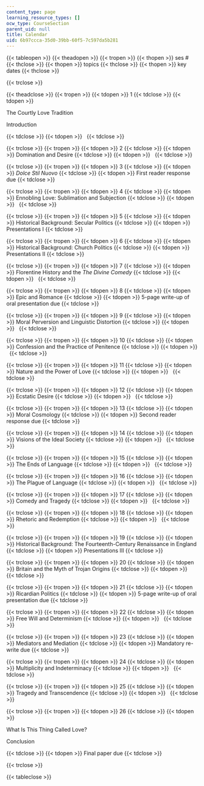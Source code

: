 ```yaml
---
content_type: page
learning_resource_types: []
ocw_type: CourseSection
parent_uid: null
title: Calendar
uid: 6b97ccca-35d0-39bb-60f5-7c597da5b281
---
```


{{< tableopen >}}
{{< theadopen >}}
{{< tropen >}}
{{< thopen >}}
ses #
{{< thclose >}}
{{< thopen >}}
topics
{{< thclose >}}
{{< thopen >}}
key dates
{{< thclose >}}

{{< trclose >}}

{{< theadclose >}}
{{< tropen >}}
{{< tdopen >}}
1
{{< tdclose >}}
{{< tdopen >}}


The Courtly Love Tradition

Introduction


{{< tdclose >}}
{{< tdopen >}}
 
{{< tdclose >}}

{{< trclose >}}
{{< tropen >}}
{{< tdopen >}}
2
{{< tdclose >}}
{{< tdopen >}}
Domination and Desire
{{< tdclose >}}
{{< tdopen >}}
 
{{< tdclose >}}

{{< trclose >}}
{{< tropen >}}
{{< tdopen >}}
3
{{< tdclose >}}
{{< tdopen >}}
_Dolce Stil Nuovo_
{{< tdclose >}}
{{< tdopen >}}
First reader response due
{{< tdclose >}}

{{< trclose >}}
{{< tropen >}}
{{< tdopen >}}
4
{{< tdclose >}}
{{< tdopen >}}
Ennobling Love: Sublimation and Subjection
{{< tdclose >}}
{{< tdopen >}}
 
{{< tdclose >}}

{{< trclose >}}
{{< tropen >}}
{{< tdopen >}}
5
{{< tdclose >}}
{{< tdopen >}}
Historical Background: Secular Politics
{{< tdclose >}}
{{< tdopen >}}
Presentations I
{{< tdclose >}}

{{< trclose >}}
{{< tropen >}}
{{< tdopen >}}
6
{{< tdclose >}}
{{< tdopen >}}
Historical Background: Church Politics
{{< tdclose >}}
{{< tdopen >}}
Presentations II
{{< tdclose >}}

{{< trclose >}}
{{< tropen >}}
{{< tdopen >}}
7
{{< tdclose >}}
{{< tdopen >}}
Florentine History and the _The Divine Comedy_
{{< tdclose >}}
{{< tdopen >}}
 
{{< tdclose >}}

{{< trclose >}}
{{< tropen >}}
{{< tdopen >}}
8
{{< tdclose >}}
{{< tdopen >}}
Epic and Romance
{{< tdclose >}}
{{< tdopen >}}
5-page write-up of oral presentation due
{{< tdclose >}}

{{< trclose >}}
{{< tropen >}}
{{< tdopen >}}
9
{{< tdclose >}}
{{< tdopen >}}
Moral Perversion and Linguistic Distortion
{{< tdclose >}}
{{< tdopen >}}
 
{{< tdclose >}}

{{< trclose >}}
{{< tropen >}}
{{< tdopen >}}
10
{{< tdclose >}}
{{< tdopen >}}
Confession and the Practice of Penitence
{{< tdclose >}}
{{< tdopen >}}
 
{{< tdclose >}}

{{< trclose >}}
{{< tropen >}}
{{< tdopen >}}
11
{{< tdclose >}}
{{< tdopen >}}
Nature and the Power of Love
{{< tdclose >}}
{{< tdopen >}}
 
{{< tdclose >}}

{{< trclose >}}
{{< tropen >}}
{{< tdopen >}}
12
{{< tdclose >}}
{{< tdopen >}}
Ecstatic Desire
{{< tdclose >}}
{{< tdopen >}}
 
{{< tdclose >}}

{{< trclose >}}
{{< tropen >}}
{{< tdopen >}}
13
{{< tdclose >}}
{{< tdopen >}}
Moral Cosmology
{{< tdclose >}}
{{< tdopen >}}
Second reader response due
{{< tdclose >}}

{{< trclose >}}
{{< tropen >}}
{{< tdopen >}}
14
{{< tdclose >}}
{{< tdopen >}}
Visions of the Ideal Society
{{< tdclose >}}
{{< tdopen >}}
 
{{< tdclose >}}

{{< trclose >}}
{{< tropen >}}
{{< tdopen >}}
15
{{< tdclose >}}
{{< tdopen >}}
The Ends of Language
{{< tdclose >}}
{{< tdopen >}}
 
{{< tdclose >}}

{{< trclose >}}
{{< tropen >}}
{{< tdopen >}}
16
{{< tdclose >}}
{{< tdopen >}}
The Plague of Language
{{< tdclose >}}
{{< tdopen >}}
 
{{< tdclose >}}

{{< trclose >}}
{{< tropen >}}
{{< tdopen >}}
17
{{< tdclose >}}
{{< tdopen >}}
Comedy and Tragedy
{{< tdclose >}}
{{< tdopen >}}
 
{{< tdclose >}}

{{< trclose >}}
{{< tropen >}}
{{< tdopen >}}
18
{{< tdclose >}}
{{< tdopen >}}
Rhetoric and Redemption
{{< tdclose >}}
{{< tdopen >}}
 
{{< tdclose >}}

{{< trclose >}}
{{< tropen >}}
{{< tdopen >}}
19
{{< tdclose >}}
{{< tdopen >}}
Historical Background: The Fourteenth-Century Renaissance in England
{{< tdclose >}}
{{< tdopen >}}
Presentations III
{{< tdclose >}}

{{< trclose >}}
{{< tropen >}}
{{< tdopen >}}
20
{{< tdclose >}}
{{< tdopen >}}
Britain and the Myth of Trojan Origins
{{< tdclose >}}
{{< tdopen >}}
 
{{< tdclose >}}

{{< trclose >}}
{{< tropen >}}
{{< tdopen >}}
21
{{< tdclose >}}
{{< tdopen >}}
Ricardian Politics
{{< tdclose >}}
{{< tdopen >}}
5-page write-up of oral presentation due
{{< tdclose >}}

{{< trclose >}}
{{< tropen >}}
{{< tdopen >}}
22
{{< tdclose >}}
{{< tdopen >}}
Free Will and Determinism
{{< tdclose >}}
{{< tdopen >}}
 
{{< tdclose >}}

{{< trclose >}}
{{< tropen >}}
{{< tdopen >}}
23
{{< tdclose >}}
{{< tdopen >}}
Mediators and Mediation
{{< tdclose >}}
{{< tdopen >}}
Mandatory re-write due
{{< tdclose >}}

{{< trclose >}}
{{< tropen >}}
{{< tdopen >}}
24
{{< tdclose >}}
{{< tdopen >}}
Multiplicity and Indeterminacy
{{< tdclose >}}
{{< tdopen >}}
 
{{< tdclose >}}

{{< trclose >}}
{{< tropen >}}
{{< tdopen >}}
25
{{< tdclose >}}
{{< tdopen >}}
Tragedy and Transcendence
{{< tdclose >}}
{{< tdopen >}}
 
{{< tdclose >}}

{{< trclose >}}
{{< tropen >}}
{{< tdopen >}}
26
{{< tdclose >}}
{{< tdopen >}}


What Is This Thing Called Love?

Conclusion


{{< tdclose >}}
{{< tdopen >}}
Final paper due
{{< tdclose >}}

{{< trclose >}}

{{< tableclose >}}